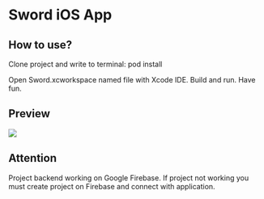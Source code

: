# Sword iOS App

## How to use?

Clone project and write to terminal:
	pod install

Open Sword.xcworkspace named file with Xcode IDE. Build and run. Have fun.

## Preview

<img src="https://giant.gfycat.com/SilentFeistyIrukandjijellyfish.gif">

## Attention

Project backend working on Google Firebase. If project not working you must create project on Firebase and connect with application.

